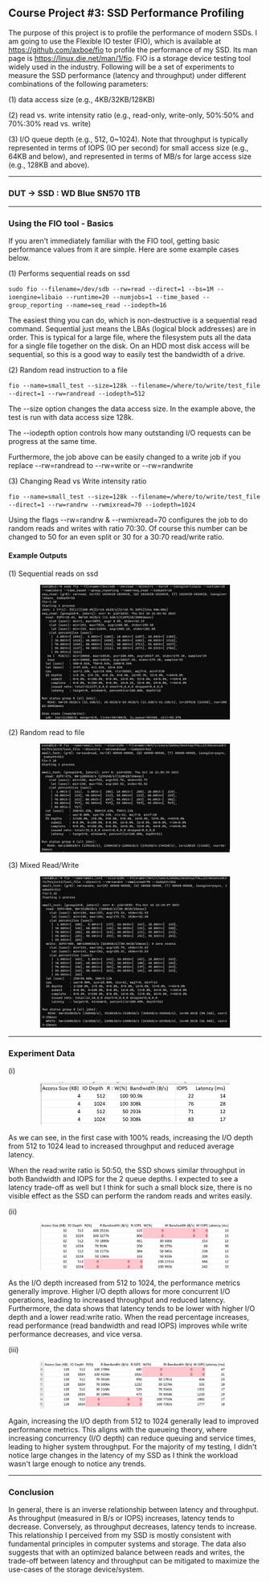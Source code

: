 ## Course Project #3: SSD Performance Profiling
The purpose of this project is to profile the performance of modern SSDs. I am going to use the Flexible IO tester (FIO), which is available at https://github.com/axboe/fio to profile the performance of my SSD. Its man page is https://linux.die.net/man/1/fio. FIO is a storage device testing tool widely used in the industry. Following will be a set of experiments to measure the SSD performance (latency and throughput) under different combinations of the following parameters: 

(1) data access size (e.g., 4KB/32KB/128KB) 

(2) read vs. write intensity ratio (e.g., read-only, write-only, 50%:50% and 70%:30% read vs. write)

(3) I/O queue depth (e.g., 512, 0~1024). Note that throughput is typically represented in terms of IOPS (IO per second) for small access size (e.g., 64KB and below), and represented in terms of MB/s for large access size (e.g., 128KB and above).

---


### DUT -> SSD : WD Blue SN570 1TB

---
### Using the FIO tool - Basics

If you aren't immediately familiar with the FIO tool, getting basic performance values from it are simple. Here are some example cases below.

(1) Performs sequential reads on ssd

```
sudo fio --filename=/dev/sdb --rw=read --direct=1 --bs=1M --ioengine=libaio --runtime=20 --numjobs=1 --time_based --group_reporting --name=seq_read --iodepth=16
```

The easiest thing you can do, which is non-destructive is a sequential read command. Sequential just means the LBAs (logical block addresses) are in order. This is typical for a large file, where the filesystem puts all the data for a single file together on the disk. On an HDD most disk access will be sequential, so this is a good way to easily test the bandwidth of a drive.

(2) Random read instruction to a file

```
fio --name=small_test --size=128k --filename=/where/to/write/test_file --direct=1 --rw=randread --iodepth=512
```

The --size option changes the data access size. In the example above, the test is run with data access size 128k.

The --iodepth option controls how many outstanding I/O requests can be progress at the same time.

Furthermore, the job above can be easily changed to a write job if you replace --rw=randread to --rw=write or --rw=randwrite

(3) Changing Read vs Write intensity ratio

```
fio --name=small_test --size=128k --filename=/where/to/write/test_file --direct=1 --rw=randrw --rwmixread=70 --iodepth=1024
```

Using the flags --rw=randrw & --rwmixread=70 configures the job to do random reads and writes with ratio 70:30. Of course this number can be changed to 50 for an even split or 30 for a 30:70 read/write ratio. 

#### Example Outputs

(1) Sequential reads on ssd
<p align="center"> <img src="imgs/samp_1.png" alt="drawing" width="75%"/> </p>

(2) Random read to file

<p align="center"> <img src="imgs/samp_2.png" alt="drawing" width="75%"/> </p>

(3) Mixed Read/Write

<p align="center"> <img src="imgs/samp_3.png" alt="drawing" width="75%"/> </p>

---

### Experiment Data

(i) 

<p align="center"> <img src="imgs/test_4k.png" alt="drawing" width="75%"/> </p>

As we can see, in the first case with 100% reads, increasing the I/O depth from 512 to 1024 lead to increased throughput and reduced average latency.

When the read:write ratio is 50:50, the SSD shows similar throughput in both Bandwidth and IOPS for the 2 queue depths. I expected to see a latency trade-off as well but I think for such a small block size, there is no visible effect as the SSD can perform the random reads and writes easily.

(ii)

<p align="center"> <img src="imgs/test_32k.png" alt="drawing" width="75%"/> </p>

As the I/O depth increased from 512 to 1024, the performance metrics generally improve. Higher I/O depth allows for more concurrent I/O operations, leading to increased throughput and reduced latency. Furthermore, the data shows that latency tends to be lower with higher I/O depth and a lower read:write ratio. When the read percentage increases, read performance (read bandwidth and read IOPS) improves while write performance decreases, and vice versa.

(iii)

<p align="center"> <img src="imgs/test_128k.png" alt="drawing" width="75%"/> </p>

Again, increasing the I/O depth from 512 to 1024 generally lead to improved performance metrics. This aligns with the queueing theory, where increasing concurrency (I/O depth) can reduce queuing and service times, leading to higher system throughput. For the majority of my testing, I didn't notice large changes in the latency of my SSD as I think the workload wasn't large enough to notice any trends.

---
### Conclusion

In general, there is an inverse relationship between latency and throughput. As throughput (measured in B/s or IOPS) increases, latency tends to decrease. Conversely, as throughput decreases, latency tends to increase. This relationship I perceived from my SSD is mostly consistent with fundamental principles in computer systems and storage. The data also suggests that with an optimized balance between reads and writes, the trade-off between latency and throughput can be mitigated to maximize the use-cases of the storage device/system.
